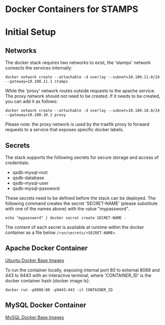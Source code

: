 # Docker Containers for STAMPS

# Initial Setup
## Networks
The docker stack requires two networks to exist, the 'stamps' network connects the services internally:

~~~~
docker network create --attachable -d overlay --subnet=10.100.11.0/24 --gateway=10.100.11.1 stamps
~~~~

While the 'proxy' network routes outside requests to the apache service. The proxy network should not need to be created.
If it needs to be created, you can add it as follows:

~~~~
docker network create --attachable -d overlay --subnet=10.100.10.0/24 --gateway=10.100.10.1 proxy
~~~~

Please note: the proxy network is used by the traefik proxy to forward requests to a service that exposes specific docker labels.

## Secrets
The stack supports the following secrets for secure storage and access of credentials:

 - qsdb-mysql-root
 - qsdb-database
 - qsdb-mysql-user
 - qsdb-mysql-password

These secrets need to be defined before the stack can be deployed. The following command creates the secret 'SECRET-NAME' (please substitute with one of the names above)
with the value "mypassword".

~~~~
echo "mypassword" | docker secret create SECRET-NAME -
~~~~

The content of each secret is available at runtime within the docker container as a file below `/run/secrets/<SECRET-NAME>`.

## Apache Docker Container

[Ubuntu Docker Base Images](https://hub.docker.com/_/ubuntu/)

To run the container locally, exposing internal port 80 to external 8088 and 443 to 9443 with an interactive terminal, where 'CONTAINER_ID' is the docker container hash (docker image ls):

~~~~
docker run -p8088:80 -p9443:443 -it CONTAINER_ID
~~~~

## MySQL Docker Container

[MySQL Docker Base Images](https://hub.docker.com/_/mysql/)
